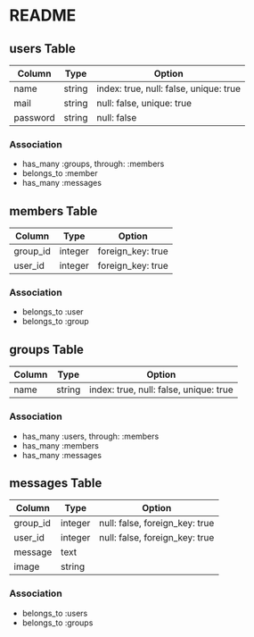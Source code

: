 # README

## users Table

|Column|Type|Option|
|------|----|------|
|name|string|index: true, null: false, unique: true|
|mail|string|null: false, unique: true|
|password|string|null: false|

### Association

- has_many :groups, through: :members
- belongs_to :member
- has_many :messages

## members Table

|Column|Type|Option|
|------|----|------|
|group_id|integer|foreign_key: true|
|user_id|integer|foreign_key: true|

### Association

- belongs_to :user
- belongs_to :group

## groups Table

|Column|Type|Option|
|------|----|------|
|name|string|index: true, null: false, unique: true|

### Association

- has_many :users, through: :members
- has_many :members
- has_many :messages

## messages Table

|Column|Type|Option|
|------|----|------|
|group_id|integer|null: false, foreign_key: true|
|user_id|integer|null: false, foreign_key: true|
|message|text|
|image|string|

### Association

- belongs_to :users
- belongs_to :groups
